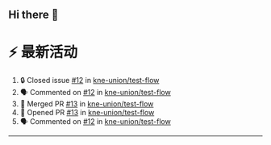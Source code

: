 ## Hi there 👋

<!--

**Here are some ideas to get you started:**

🙋‍♀️ A short introduction - what is your organization all about?
🌈 Contribution guidelines - how can the community get involved?
👩‍💻 Useful resources - where can the community find your docs? Is there anything else the community should know?
🍿 Fun facts - what does your team eat for breakfast?
🧙 Remember, you can do mighty things with the power of [Markdown](https://docs.github.com/github/writing-on-github/getting-started-with-writing-and-formatting-on-github/basic-writing-and-formatting-syntax)
-->


# ⚡ 最新活动

<!--START_SECTION:activity-->
1. 🔒 Closed issue [#12](https://github.com/kne-union/test-flow/issues/12) in [kne-union/test-flow](https://github.com/kne-union/test-flow)
2. 🗣 Commented on [#12](https://github.com/kne-union/test-flow/issues/12#issuecomment-2373918382) in [kne-union/test-flow](https://github.com/kne-union/test-flow)
3. 🎉 Merged PR [#13](https://github.com/kne-union/test-flow/pull/13) in [kne-union/test-flow](https://github.com/kne-union/test-flow)
4. 💪 Opened PR [#13](https://github.com/kne-union/test-flow/pull/13) in [kne-union/test-flow](https://github.com/kne-union/test-flow)
5. 🗣 Commented on [#12](https://github.com/kne-union/test-flow/issues/12#issuecomment-2373915205) in [kne-union/test-flow](https://github.com/kne-union/test-flow)
<!--END_SECTION:activity-->

---
